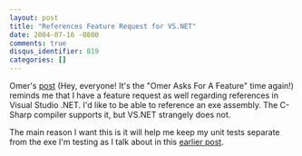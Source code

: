 ```yaml
---
layout: post
title: "References Feature Request for VS.NET"
date: 2004-07-16 -0800
comments: true
disqus_identifier: 819
categories: []
---
```

Omer's
[post](http://weblogs.asp.net/okloeten/archive/2004/07/16/185270.aspx)
(Hey, everyone! It's the "Omer Asks For A Feature" time again!) reminds
me that I have a feature request as well regarding references in Visual
Studio .NET. I'd like to be able to reference an exe assembly. The
C-Sharp compiler supports it, but VS.NET strangely does not.

The main reason I want this is it will help me keep my unit tests
separate from the exe I'm testing as I talk about in this [earlier
post](http://haacked.com/archive/2004/04/28/374.aspx).

